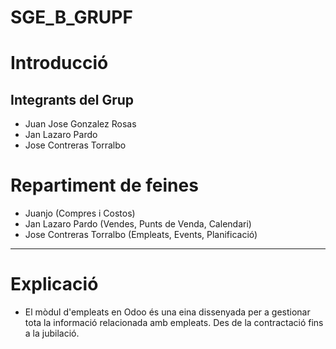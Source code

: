 # SGE_B_GRUPF

# Introducció

## Integrants del Grup
- Juan Jose Gonzalez Rosas
- Jan Lazaro Pardo
- Jose Contreras Torralbo

# Repartiment de feines
- Juanjo (Compres i Costos)
- Jan Lazaro Pardo (Vendes, Punts de Venda, Calendari)
- Jose Contreras Torralbo (Empleats, Events, Planificació)

-----------------------------------------------------------------------------------------------------------------------------------------------------------------

# Explicació
- El mòdul d'empleats en Odoo és una eina dissenyada per a gestionar tota la informació relacionada amb empleats. Des de la contractació fins a la jubilació.
